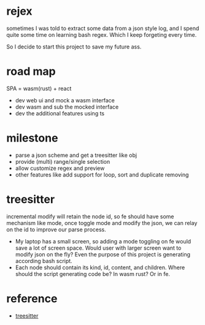 # rejex
sometimes I was told to extract some data from a json style log, and I spend quite some time on learning bash regex. Which I keep forgeting every time.

So I decide to start this project to save my future ass.

# road map

SPA = wasm(rust) + react

- dev web ui and mock a wasm interface
- dev wasm and sub the mocked interface
- dev the additional features using ts

# milestone

- parse a json scheme and get a treesitter like obj
- provide (multi) range/single selection
- allow customize regex and preview
- other features like add support for loop, sort and duplicate removing

# treesitter

incremental modify will retain the node id, so fe should have some mechanism like mode, once toggle mode and modify the json, we can relay on the id to improve our parse process. 

- My laptop has a small screen, so adding a mode toggling on fe would save a lot of screen space. Would user with larger screen want to modify json on the fly? Even the purpose of this project is generating according bash script.
- Each node should contain its kind, id, content, and children. Where should the script generating code be? In wasm rust? Or in fe.

# reference

- [treesitter](https://tree-sitter.github.io/tree-sitter/)
